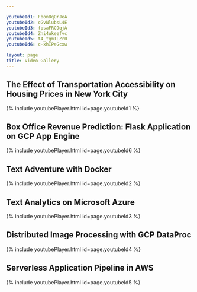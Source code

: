 ```yaml
---

youtubeId1: Fbon8qOrJeA
youtubeId2: cGvNlubsL4E
youtubeId3: fpsaFRC9qjA
youtubeId4: Zni4ukezfvc
youtubeId5: t4_tgmILZr0
youtubeId6: c-xhIPsGcxw

layout: page
title: Video Gallery
---
```


## The Effect of Transportation Accessibility on Housing Prices in New York City
{% include youtubePlayer.html id=page.youtubeId1 %}

## Box Office Revenue Prediction: Flask Application on GCP App Engine
{% include youtubePlayer.html id=page.youtubeId6 %}

## Text Adventure with Docker
{% include youtubePlayer.html id=page.youtubeId2 %}

## Text Analytics on Microsoft Azure
{% include youtubePlayer.html id=page.youtubeId3 %}

## Distributed Image Processing with GCP DataProc
{% include youtubePlayer.html id=page.youtubeId4 %}

## Serverless Application Pipeline in AWS
{% include youtubePlayer.html id=page.youtubeId5 %}



